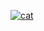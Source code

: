 [![cat]([![27b1ea0d47b6b2f982a9e6aa34a6b006](https://github.com/user-attachments/assets/e8bba41d-1ac4-40b7-a124-0890d22118a7)](https://i.pinimg.com/originals/27/b1/ea/27b1ea0d47b6b2f982a9e6aa34a6b006.gif))
](https://i.pinimg.com/originals/27/b1/ea/27b1ea0d47b6b2f982a9e6aa34a6b006.gif)
